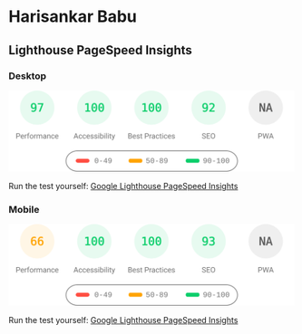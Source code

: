 # Harisankar Babu

## Lighthouse PageSpeed Insights

### Desktop

[![Google Lighthouse PageSpeed Insights](lighthouse_results/desktop/pagespeed.svg)](https://htmlpreview.github.io/?https://github.com/harisankar95/harisankar95.github.io/blob/master/lighthouse_results/desktop/harisankar95_github_io_.html)

Run the test yourself: [Google Lighthouse PageSpeed Insights](https://pagespeed.web.dev/report?url=https%3A%2F%2Fharisankar95.github.io%2F&form_factor=desktop)

### Mobile

[![Google Lighthouse PageSpeed Insights](lighthouse_results/mobile/pagespeed.svg)](https://htmlpreview.github.io/?https://github.com/harisankar95/harisankar95.github.io/blob/master/lighthouse_results/mobile/harisankar95_github_io_.html)

Run the test yourself: [Google Lighthouse PageSpeed Insights](https://pagespeed.web.dev/report?url=https%3A%2F%2Fharisankar95.github.io%2F&form_factor=mobile)
